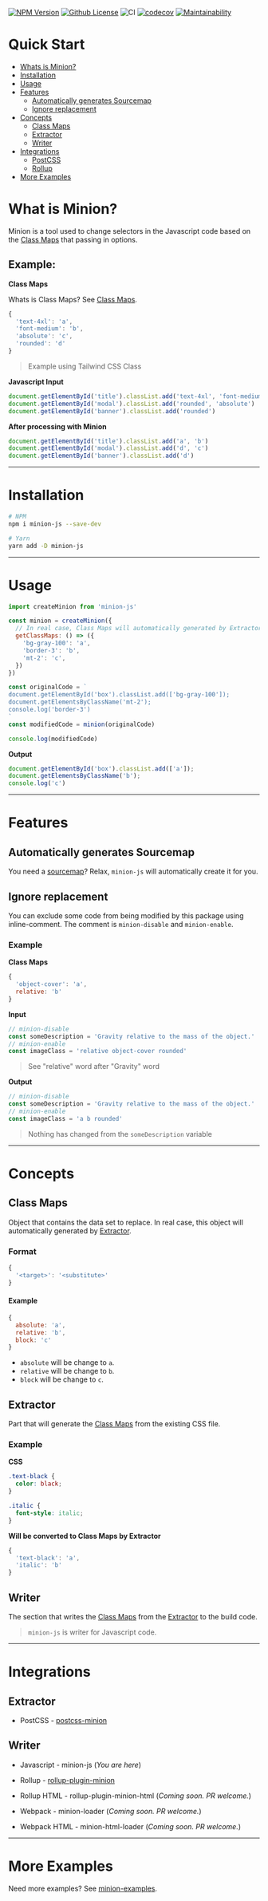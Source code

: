 [![NPM Version](https://badgen.net/npm/v/minion-js?color=red&icon=npm&label=version)](https://npmjs.com/package/minion-js)
[![Github License](https://badgen.net/github/license/lamualfa/minion?color=purple&label=license)](https://github.com/lamualfa/minion/blob/master/LICENSE)
![CI](https://github.com/lamualfa/minion/workflows/CI/badge.svg)
[![codecov](https://codecov.io/gh/lamualfa/minion/branch/master/graph/badge.svg?token=NZ6VHIHJJV)](https://codecov.io/gh/lamualfa/minion)
[![Maintainability](https://api.codeclimate.com/v1/badges/cd4f513ac8e1652b1b7c/maintainability)](https://codeclimate.com/github/lamualfa/minion/maintainability)

# Quick Start

- [Whats is Minion?](#what-is-minion)
- [Installation](#installation)
- [Usage](#usage)
- [Features](#features)
  - [Automatically generates Sourcemap](#automatically-generates-sourcemap)
  - [Ignore replacement](#ignore-replacement)
- [Concepts](#concepts)
  - [Class Maps](#class-maps)
  - [Extractor](#extractor)
  - [Writer](#writer)
- [Integrations](#integrations)
  - [PostCSS](#integrations)
  - [Rollup](#integrations)
- [More Examples](#more-examples)

# What is Minion?

Minion is a tool used to change selectors in the Javascript code based on the [Class Maps](#class-maps) that passing in options.

## Example:

**Class Maps**

Whats is Class Maps? See [Class Maps](#class-maps).

```js
{
  'text-4xl': 'a',
  'font-medium': 'b',
  'absolute': 'c',
  'rounded': 'd'
}
```
> Example using Tailwind CSS Class

**Javascript Input**

```js
document.getElementById('title').classList.add('text-4xl', 'font-medium')
document.getElementById('modal').classList.add('rounded', 'absolute')
document.getElementById('banner').classList.add('rounded')
```

**After processing with Minion**
```js
document.getElementById('title').classList.add('a', 'b')
document.getElementById('modal').classList.add('d', 'c')
document.getElementById('banner').classList.add('d')
```

<hr>

# Installation

```bash
# NPM
npm i minion-js --save-dev

# Yarn
yarn add -D minion-js
```

<hr>

# Usage

```js
import createMinion from 'minion-js'

const minion = createMinion({
  // In real case, Class Maps will automatically generated by Extractor.
  getClassMaps: () => ({
    'bg-gray-100': 'a',
    'border-3': 'b',
    'mt-2': 'c',
  })
})

const originalCode = `
document.getElementById('box').classList.add(['bg-gray-100']);
document.getElementsByClassName('mt-2');
console.log('border-3')
`
const modifiedCode = minion(originalCode)

console.log(modifiedCode)
```

**Output**

```js
document.getElementById('box').classList.add(['a']);
document.getElementsByClassName('b');
console.log('c')
```

<hr>

# Features

## Automatically generates Sourcemap

You need a [sourcemap](https://trackjs.com/blog/debugging-with-sourcemaps)? Relax, `minion-js` will automatically create it for you.

## Ignore replacement

You can exclude some code from being modified by this package using inline-comment. The comment is `minion-disable` and `minion-enable`.

### Example

**Class Maps**
```js
{
  'object-cover': 'a',
  relative: 'b'
}
```

**Input**
```js
// minion-disable
const someDescription = 'Gravity relative to the mass of the object.'
// minion-enable
const imageClass = 'relative object-cover rounded'
```
> See "relative" word after "Gravity" word

**Output**
```js
// minion-disable
const someDescription = 'Gravity relative to the mass of the object.'
// minion-enable
const imageClass = 'a b rounded'
```
> Nothing has changed from the `someDescription` variable

<hr>

# Concepts

## Class Maps

Object that contains the data set to replace. In real case, this object will automatically generated by [Extractor](#extractor).

### Format
```js
{
  '<target>': '<substitute>'
}
```

#### Example

```js
{
  absolute: 'a',
  relative: 'b',
  block: 'c'
}
```

- `absolute` will be change to `a`.
- `relative` will be change to `b`.
- `block` will be change to `c`.


## Extractor

Part that will generate the [Class Maps](#class-maps) from the existing CSS file.

### Example

**CSS**

```css
.text-black {
  color: black;
}

.italic {
  font-style: italic;
}
```

**Will be converted to Class Maps by Extractor**

```js
{
  'text-black': 'a',
  'italic': 'b'
}
```

## Writer

The section that writes the [Class Maps](#class-maps) from the [Extractor](#extractor) to the build code.

> `minion-js` is writer for Javascript code.

<hr>

# Integrations

## Extractor

 - PostCSS - [postcss-minion](https://github.com/lamualfa/postcss-minion)

## Writer
 - Javascript - minion-js (_You are here_)

 - Rollup - [rollup-plugin-minion](https://github.com/lamualfa/rollup-plugin-minion)
 - Rollup HTML - rollup-plugin-minion-html (_Coming soon. PR welcome._)

 - Webpack - minion-loader (_Coming soon. PR welcome._)
 - Webpack HTML - minion-html-loader (_Coming soon. PR welcome._)

<hr>

# More Examples

Need more examples? See [minion-examples](https://github.com/lamualfa/minion-examples).